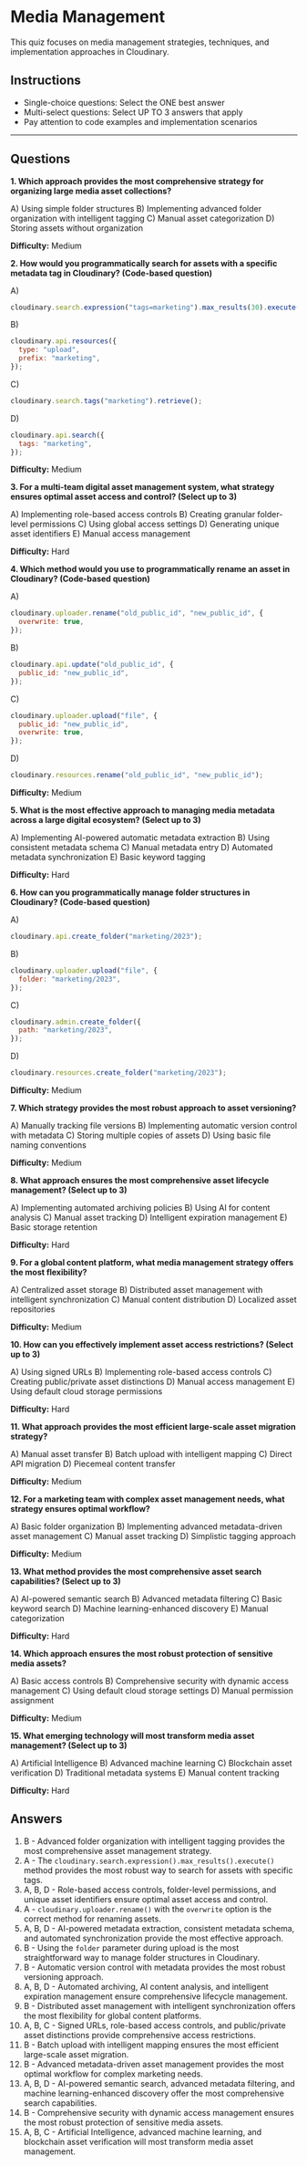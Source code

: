 # Media Management

This quiz focuses on media management strategies, techniques, and implementation approaches in Cloudinary.

## Instructions

- Single-choice questions: Select the ONE best answer
- Multi-select questions: Select UP TO 3 answers that apply
- Pay attention to code examples and implementation scenarios

---

## Questions

**1. Which approach provides the most comprehensive strategy for organizing large media asset collections?**

A) Using simple folder structures
B) Implementing advanced folder organization with intelligent tagging
C) Manual asset categorization
D) Storing assets without organization

**Difficulty:** Medium

**2. How would you programmatically search for assets with a specific metadata tag in Cloudinary? (Code-based question)**

A)

```javascript
cloudinary.search.expression("tags=marketing").max_results(30).execute();
```

B)

```javascript
cloudinary.api.resources({
  type: "upload",
  prefix: "marketing",
});
```

C)

```javascript
cloudinary.search.tags("marketing").retrieve();
```

D)

```javascript
cloudinary.api.search({
  tags: "marketing",
});
```

**Difficulty:** Medium

**3. For a multi-team digital asset management system, what strategy ensures optimal asset access and control? (Select up to 3)**

A) Implementing role-based access controls
B) Creating granular folder-level permissions
C) Using global access settings
D) Generating unique asset identifiers
E) Manual access management

**Difficulty:** Hard

**4. Which method would you use to programmatically rename an asset in Cloudinary? (Code-based question)**

A)

```javascript
cloudinary.uploader.rename("old_public_id", "new_public_id", {
  overwrite: true,
});
```

B)

```javascript
cloudinary.api.update("old_public_id", {
  public_id: "new_public_id",
});
```

C)

```javascript
cloudinary.uploader.upload("file", {
  public_id: "new_public_id",
  overwrite: true,
});
```

D)

```javascript
cloudinary.resources.rename("old_public_id", "new_public_id");
```

**Difficulty:** Medium

**5. What is the most effective approach to managing media metadata across a large digital ecosystem? (Select up to 3)**

A) Implementing AI-powered automatic metadata extraction
B) Using consistent metadata schema
C) Manual metadata entry
D) Automated metadata synchronization
E) Basic keyword tagging

**Difficulty:** Hard

**6. How can you programmatically manage folder structures in Cloudinary? (Code-based question)**

A)

```javascript
cloudinary.api.create_folder("marketing/2023");
```

B)

```javascript
cloudinary.uploader.upload("file", {
  folder: "marketing/2023",
});
```

C)

```javascript
cloudinary.admin.create_folder({
  path: "marketing/2023",
});
```

D)

```javascript
cloudinary.resources.create_folder("marketing/2023");
```

**Difficulty:** Medium

**7. Which strategy provides the most robust approach to asset versioning?**

A) Manually tracking file versions
B) Implementing automatic version control with metadata
C) Storing multiple copies of assets
D) Using basic file naming conventions

**Difficulty:** Medium

**8. What approach ensures the most comprehensive asset lifecycle management? (Select up to 3)**

A) Implementing automated archiving policies
B) Using AI for content analysis
C) Manual asset tracking
D) Intelligent expiration management
E) Basic storage retention

**Difficulty:** Hard

**9. For a global content platform, what media management strategy offers the most flexibility?**

A) Centralized asset storage
B) Distributed asset management with intelligent synchronization
C) Manual content distribution
D) Localized asset repositories

**Difficulty:** Medium

**10. How can you effectively implement asset access restrictions? (Select up to 3)**

A) Using signed URLs
B) Implementing role-based access controls
C) Creating public/private asset distinctions
D) Manual access management
E) Using default cloud storage permissions

**Difficulty:** Hard

**11. What approach provides the most efficient large-scale asset migration strategy?**

A) Manual asset transfer
B) Batch upload with intelligent mapping
C) Direct API migration
D) Piecemeal content transfer

**Difficulty:** Medium

**12. For a marketing team with complex asset management needs, what strategy ensures optimal workflow?**

A) Basic folder organization
B) Implementing advanced metadata-driven asset management
C) Manual asset tracking
D) Simplistic tagging approach

**Difficulty:** Medium

**13. What method provides the most comprehensive asset search capabilities? (Select up to 3)**

A) AI-powered semantic search
B) Advanced metadata filtering
C) Basic keyword search
D) Machine learning-enhanced discovery
E) Manual categorization

**Difficulty:** Hard

**14. Which approach ensures the most robust protection of sensitive media assets?**

A) Basic access controls
B) Comprehensive security with dynamic access management
C) Using default cloud storage settings
D) Manual permission assignment

**Difficulty:** Medium

**15. What emerging technology will most transform media asset management? (Select up to 3)**

A) Artificial Intelligence
B) Advanced machine learning
C) Blockchain asset verification
D) Traditional metadata systems
E) Manual content tracking

**Difficulty:** Hard

## Answers

1. B - Advanced folder organization with intelligent tagging provides the most comprehensive asset management strategy.
2. A - The `cloudinary.search.expression().max_results().execute()` method provides the most robust way to search for assets with specific tags.
3. A, B, D - Role-based access controls, folder-level permissions, and unique asset identifiers ensure optimal asset access and control.
4. A - `cloudinary.uploader.rename()` with the `overwrite` option is the correct method for renaming assets.
5. A, B, D - AI-powered metadata extraction, consistent metadata schema, and automated synchronization provide the most effective approach.
6. B - Using the `folder` parameter during upload is the most straightforward way to manage folder structures in Cloudinary.
7. B - Automatic version control with metadata provides the most robust versioning approach.
8. A, B, D - Automated archiving, AI content analysis, and intelligent expiration management ensure comprehensive lifecycle management.
9. B - Distributed asset management with intelligent synchronization offers the most flexibility for global content platforms.
10. A, B, C - Signed URLs, role-based access controls, and public/private asset distinctions provide comprehensive access restrictions.
11. B - Batch upload with intelligent mapping ensures the most efficient large-scale asset migration.
12. B - Advanced metadata-driven asset management provides the most optimal workflow for complex marketing needs.
13. A, B, D - AI-powered semantic search, advanced metadata filtering, and machine learning-enhanced discovery offer the most comprehensive search capabilities.
14. B - Comprehensive security with dynamic access management ensures the most robust protection of sensitive media assets.
15. A, B, C - Artificial Intelligence, advanced machine learning, and blockchain asset verification will most transform media asset management.

